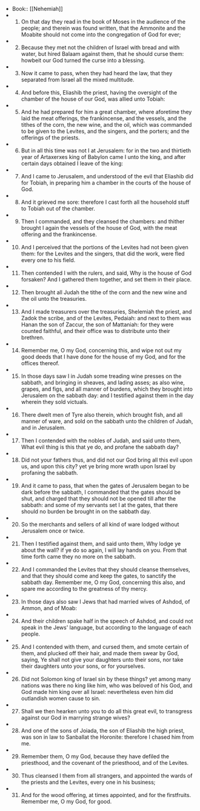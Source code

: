 - Book:: [[Nehemiah]]
- 1. On that day they read in the book of Moses in the audience of the people; and therein was found written, that the Ammonite and the Moabite should not come into the congregation of God for ever;
- 2. Because they met not the children of Israel with bread and with water, but hired Balaam against them, that he should curse them: howbeit our God turned the curse into a blessing.
- 3. Now it came to pass, when they had heard the law, that they separated from Israel all the mixed multitude.
- 4. And before this, Eliashib the priest, having the oversight of the chamber of the house of our God, was allied unto Tobiah:
- 5. And he had prepared for him a great chamber, where aforetime they laid the meat offerings, the frankincense, and the vessels, and the tithes of the corn, the new wine, and the oil, which was commanded to be given to the Levites, and the singers, and the porters; and the offerings of the priests.
- 6. But in all this time was not I at Jerusalem: for in the two and thirtieth year of Artaxerxes king of Babylon came I unto the king, and after certain days obtained I leave of the king:
- 7. And I came to Jerusalem, and understood of the evil that Eliashib did for Tobiah, in preparing him a chamber in the courts of the house of God.
- 8. And it grieved me sore: therefore I cast forth all the household stuff to Tobiah out of the chamber.
- 9. Then I commanded, and they cleansed the chambers: and thither brought I again the vessels of the house of God, with the meat offering and the frankincense.
- 10. And I perceived that the portions of the Levites had not been given them: for the Levites and the singers, that did the work, were fled every one to his field.
- 11. Then contended I with the rulers, and said, Why is the house of God forsaken? And I gathered them together, and set them in their place.
- 12. Then brought all Judah the tithe of the corn and the new wine and the oil unto the treasuries.
- 13. And I made treasurers over the treasuries, Shelemiah the priest, and Zadok the scribe, and of the Levites, Pedaiah: and next to them was Hanan the son of Zaccur, the son of Mattaniah: for they were counted faithful, and their office was to distribute unto their brethren.
- 14. Remember me, O my God, concerning this, and wipe not out my good deeds that I have done for the house of my God, and for the offices thereof.
- 15. In those days saw I in Judah some treading wine presses on the sabbath, and bringing in sheaves, and lading asses; as also wine, grapes, and figs, and all manner of burdens, which they brought into Jerusalem on the sabbath day: and I testified against them in the day wherein they sold victuals.
- 16. There dwelt men of Tyre also therein, which brought fish, and all manner of ware, and sold on the sabbath unto the children of Judah, and in Jerusalem.
- 17. Then I contended with the nobles of Judah, and said unto them, What evil thing is this that ye do, and profane the sabbath day?
- 18. Did not your fathers thus, and did not our God bring all this evil upon us, and upon this city? yet ye bring more wrath upon Israel by profaning the sabbath.
- 19. And it came to pass, that when the gates of Jerusalem began to be dark before the sabbath, I commanded that the gates should be shut, and charged that they should not be opened till after the sabbath: and some of my servants set I at the gates, that there should no burden be brought in on the sabbath day.
- 20. So the merchants and sellers of all kind of ware lodged without Jerusalem once or twice.
- 21. Then I testified against them, and said unto them, Why lodge ye about the wall? if ye do so again, I will lay hands on you. From that time forth came they no more on the sabbath.
- 22. And I commanded the Levites that they should cleanse themselves, and that they should come and keep the gates, to sanctify the sabbath day. Remember me, O my God, concerning this also, and spare me according to the greatness of thy mercy.
- 23. In those days also saw I Jews that had married wives of Ashdod, of Ammon, and of Moab:
- 24. And their children spake half in the speech of Ashdod, and could not speak in the Jews' language, but according to the language of each people.
- 25. And I contended with them, and cursed them, and smote certain of them, and plucked off their hair, and made them swear by God, saying, Ye shall not give your daughters unto their sons, nor take their daughters unto your sons, or for yourselves.
- 26. Did not Solomon king of Israel sin by these things? yet among many nations was there no king like him, who was beloved of his God, and God made him king over all Israel: nevertheless even him did outlandish women cause to sin.
- 27. Shall we then hearken unto you to do all this great evil, to transgress against our God in marrying strange wives?
- 28. And one of the sons of Joiada, the son of Eliashib the high priest, was son in law to Sanballat the Horonite: therefore I chased him from me.
- 29. Remember them, O my God, because they have defiled the priesthood, and the covenant of the priesthood, and of the Levites.
- 30. Thus cleansed I them from all strangers, and appointed the wards of the priests and the Levites, every one in his business;
- 31. And for the wood offering, at times appointed, and for the firstfruits. Remember me, O my God, for good.
